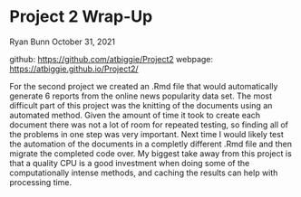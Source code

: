 Project 2 Wrap-Up
================
Ryan Bunn
October 31, 2021

github: <https://github.com/atbiggie/Project2> 
webpage: <https://atbiggie.github.io/Project2/>

For the second project we created an .Rmd file that would automatically generate 6 reports from the online news popularity data set.
The most difficult part of this project was the knitting of the documents using an automated method. Given the amount of time it took to create
each document there was not a lot of room for repeated testing, so finding all of the problems in one step was very important. Next time I would 
likely test the automation of the documents in a completly different .Rmd file and then migrate the completed code over. My biggest take away 
from this project is that a quality CPU is a good investment when doing some of the computationally intense methods, and caching the results can 
help with processing time.   
